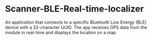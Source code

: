 # Scanner-BLE-Real-time-localizer
An application that connects to a specific Bluetooth Low Energy (BLE) device with a 32-character UUID. The app receives GPS data from the module in real-time and displays the location on a map
